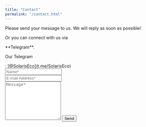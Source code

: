 ```yaml
---
title: "Contact"
permalink: "/contact.html"
---
```


<form action="https://formspree.io/f/xaygpakq" method="POST">    
<p class="mb-4">Please send your message to us. We will reply as soon as possible!</p>
  <p class="mb-4">Or you can connect with us via</p> **Telegram**.
  </br><p>Our Telegram</p>: [@SolarisEco](t.me/SolarisEco)
    
<div class="form-group row">
<div class="col-md-6">
<input class="form-control" type="text" name="name" placeholder="Name*" required>
</div>
<div class="col-md-6">
<input class="form-control" type="email" name="_replyto" placeholder="E-mail Address*" required>
</div>
</div>
<textarea rows="8" class="form-control mb-3" name="message" placeholder="Message*" required></textarea>    
<input class="btn btn-success" type="submit" value="Send">
</form>
